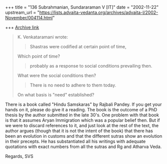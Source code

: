 +++
title = "136 Subrahmanian, Sundararaman V [IT]"
date = "2002-11-22"
upstream_url = "https://lists.advaita-vedanta.org/archives/advaita-l/2002-November/004114.html"

+++
[Archive link](https://lists.advaita-vedanta.org/archives/advaita-l/2002-November/004114.html)

> K. Venkataramani wrote:
>
> > Shastras were codified at certain point of time,
>
> Which point of time?
>
> > probably as a response to social conditions prevailing then.
>
> What were the social conditions then?
>
> > There is no need to adhere to them today.
>
> On what basis is "need" established?

There is a book called "Hindu Samskaras" by Rajbali Pandey.  If you get your
hands on it, please do give it a reading.  The book is the outcome of a PhD
thesis by the author submitted in the late 30's.  One problem with that book
is that it assumes Aryan Immigration which was a popular belief then.  But
if we were to discard references to it, and just look at the rest of the
text, the author argues (though that it is not the intent of the book) that
there has been an evolution in customs and that the different sutras show an
evolution in their precepts.  He has substantiated all his writings with
adequate quotations with exact numbers from all the sutras and Rg and
Atharva Veda.

Regards,
SVS

